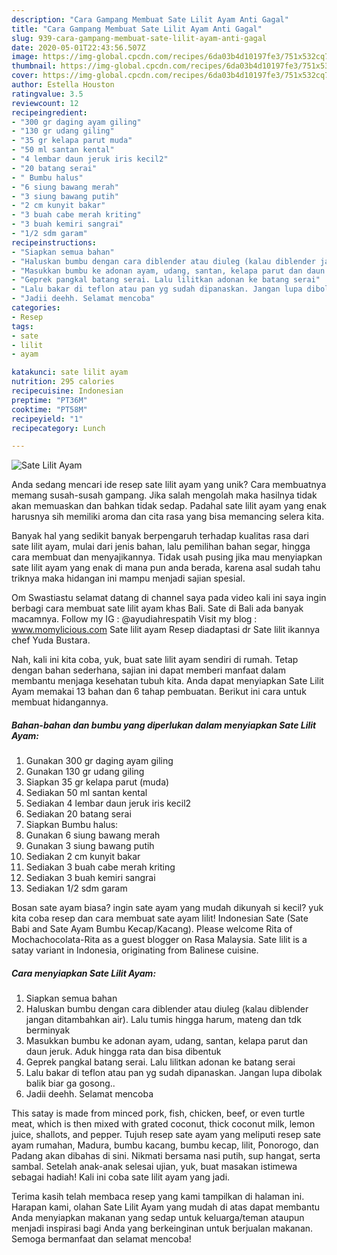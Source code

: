 ```yaml
---
description: "Cara Gampang Membuat Sate Lilit Ayam Anti Gagal"
title: "Cara Gampang Membuat Sate Lilit Ayam Anti Gagal"
slug: 939-cara-gampang-membuat-sate-lilit-ayam-anti-gagal
date: 2020-05-01T22:43:56.507Z
image: https://img-global.cpcdn.com/recipes/6da03b4d10197fe3/751x532cq70/sate-lilit-ayam-foto-resep-utama.jpg
thumbnail: https://img-global.cpcdn.com/recipes/6da03b4d10197fe3/751x532cq70/sate-lilit-ayam-foto-resep-utama.jpg
cover: https://img-global.cpcdn.com/recipes/6da03b4d10197fe3/751x532cq70/sate-lilit-ayam-foto-resep-utama.jpg
author: Estella Houston
ratingvalue: 3.5
reviewcount: 12
recipeingredient:
- "300 gr daging ayam giling"
- "130 gr udang giling"
- "35 gr kelapa parut muda"
- "50 ml santan kental"
- "4 lembar daun jeruk iris kecil2"
- "20 batang serai"
- " Bumbu halus"
- "6 siung bawang merah"
- "3 siung bawang putih"
- "2 cm kunyit bakar"
- "3 buah cabe merah kriting"
- "3 buah kemiri sangrai"
- "1/2 sdm garam"
recipeinstructions:
- "Siapkan semua bahan"
- "Haluskan bumbu dengan cara diblender atau diuleg (kalau diblender jangan ditambahkan air). Lalu tumis hingga harum, mateng dan tdk berminyak"
- "Masukkan bumbu ke adonan ayam, udang, santan, kelapa parut dan daun jeruk. Aduk hingga rata dan bisa dibentuk"
- "Geprek pangkal batang serai. Lalu lilitkan adonan ke batang serai"
- "Lalu bakar di teflon atau pan yg sudah dipanaskan. Jangan lupa dibolak balik biar ga gosong.."
- "Jadii deehh. Selamat mencoba"
categories:
- Resep
tags:
- sate
- lilit
- ayam

katakunci: sate lilit ayam 
nutrition: 295 calories
recipecuisine: Indonesian
preptime: "PT36M"
cooktime: "PT58M"
recipeyield: "1"
recipecategory: Lunch

---
```



![Sate Lilit Ayam](https://img-global.cpcdn.com/recipes/6da03b4d10197fe3/751x532cq70/sate-lilit-ayam-foto-resep-utama.jpg)

Anda sedang mencari ide resep sate lilit ayam yang unik? Cara membuatnya memang susah-susah gampang. Jika salah mengolah maka hasilnya tidak akan memuaskan dan bahkan tidak sedap. Padahal sate lilit ayam yang enak harusnya sih memiliki aroma dan cita rasa yang bisa memancing selera kita.

Banyak hal yang sedikit banyak berpengaruh terhadap kualitas rasa dari sate lilit ayam, mulai dari jenis bahan, lalu pemilihan bahan segar, hingga cara membuat dan menyajikannya. Tidak usah pusing jika mau menyiapkan sate lilit ayam yang enak di mana pun anda berada, karena asal sudah tahu triknya maka hidangan ini mampu menjadi sajian spesial.

Om Swastiastu selamat datang di channel saya pada video kali ini saya ingin berbagi cara membuat sate lilit ayam khas Bali. Sate di Bali ada banyak macamnya. Follow my IG : @ayudiahrespatih Visit my blog : www.momylicious.com Sate lilit ayam Resep diadaptasi dr Sate lilit ikannya chef Yuda Bustara.


Nah, kali ini kita coba, yuk, buat sate lilit ayam sendiri di rumah. Tetap dengan bahan sederhana, sajian ini dapat memberi manfaat dalam membantu menjaga kesehatan tubuh kita. Anda dapat menyiapkan Sate Lilit Ayam memakai 13 bahan dan 6 tahap pembuatan. Berikut ini cara untuk membuat hidangannya.

<!--inarticleads1-->

##### Bahan-bahan dan bumbu yang diperlukan dalam menyiapkan Sate Lilit Ayam:

1. Gunakan 300 gr daging ayam giling
1. Gunakan 130 gr udang giling
1. Siapkan 35 gr kelapa parut (muda)
1. Sediakan 50 ml santan kental
1. Sediakan 4 lembar daun jeruk iris kecil2
1. Sediakan 20 batang serai
1. Siapkan  Bumbu halus:
1. Gunakan 6 siung bawang merah
1. Gunakan 3 siung bawang putih
1. Sediakan 2 cm kunyit bakar
1. Sediakan 3 buah cabe merah kriting
1. Sediakan 3 buah kemiri sangrai
1. Sediakan 1/2 sdm garam


Bosan sate ayam biasa? ingin sate ayam yang mudah dikunyah si kecil? yuk kita coba resep dan cara membuat sate ayam lilit! Indonesian Sate (Sate Babi and Sate Ayam Bumbu Kecap/Kacang). Please welcome Rita of Mochachocolata-Rita as a guest blogger on Rasa Malaysia. Sate lilit is a satay variant in Indonesia, originating from Balinese cuisine. 

<!--inarticleads2-->

##### Cara menyiapkan Sate Lilit Ayam:

1. Siapkan semua bahan
1. Haluskan bumbu dengan cara diblender atau diuleg (kalau diblender jangan ditambahkan air). Lalu tumis hingga harum, mateng dan tdk berminyak
1. Masukkan bumbu ke adonan ayam, udang, santan, kelapa parut dan daun jeruk. Aduk hingga rata dan bisa dibentuk
1. Geprek pangkal batang serai. Lalu lilitkan adonan ke batang serai
1. Lalu bakar di teflon atau pan yg sudah dipanaskan. Jangan lupa dibolak balik biar ga gosong..
1. Jadii deehh. Selamat mencoba


This satay is made from minced pork, fish, chicken, beef, or even turtle meat, which is then mixed with grated coconut, thick coconut milk, lemon juice, shallots, and pepper. Tujuh resep sate ayam yang meliputi resep sate ayam rumahan, Madura, bumbu kacang, bumbu kecap, lilit, Ponorogo, dan Padang akan dibahas di sini. Nikmati bersama nasi putih, sup hangat, serta sambal. Setelah anak-anak selesai ujian, yuk, buat masakan istimewa sebagai hadiah! Kali ini coba sate lilit ayam yang jadi. 

Terima kasih telah membaca resep yang kami tampilkan di halaman ini. Harapan kami, olahan Sate Lilit Ayam yang mudah di atas dapat membantu Anda menyiapkan makanan yang sedap untuk keluarga/teman ataupun menjadi inspirasi bagi Anda yang berkeinginan untuk berjualan makanan. Semoga bermanfaat dan selamat mencoba!

